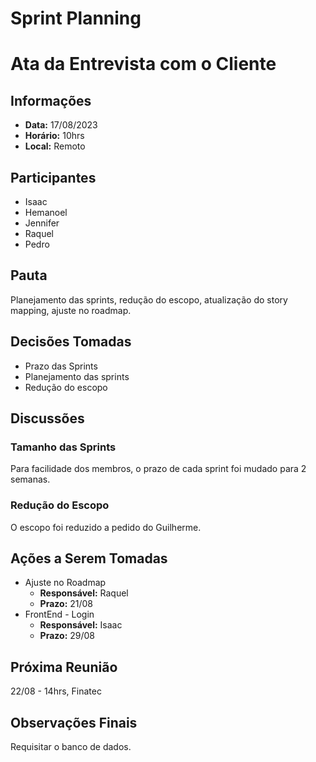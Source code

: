 # **Sprint Planning**

# **Ata da Entrevista com o Cliente**

## **Informações**

- **Data:** 17/08/2023
- **Horário:** 10hrs
- **Local:** Remoto

## **Participantes**

- Isaac
- Hemanoel
- Jennifer
- Raquel
- Pedro

## **Pauta**

Planejamento das sprints, redução do escopo, atualização do story mapping, ajuste no roadmap.

## **Decisões Tomadas**

- Prazo das Sprints
- Planejamento das sprints
- Redução do escopo

## **Discussões**

### **Tamanho das Sprints**

Para facilidade dos membros, o prazo de cada sprint foi mudado para 2 semanas.

### **Redução do Escopo**

O escopo foi reduzido a pedido do Guilherme.

## **Ações a Serem Tomadas**

- Ajuste no Roadmap
    - **Responsável:** Raquel
    - **Prazo:** 21/08
- FrontEnd - Login
    - **Responsável:** Isaac
    - **Prazo:** 29/08

## **Próxima Reunião**

22/08 - 14hrs, Finatec

## **Observações Finais**

Requisitar o banco de dados.

